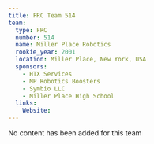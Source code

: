 ```yaml
---
title: FRC Team 514
team:
  type: FRC
  number: 514
  name: Miller Place Robotics
  rookie_year: 2001
  location: Miller Place, New York, USA
  sponsors:
    - HTX Services
    - MP Robotics Boosters
    - Symbio LLC
    - Miller Place High School
  links:
    Website: 
---
```

No content has been added for this team